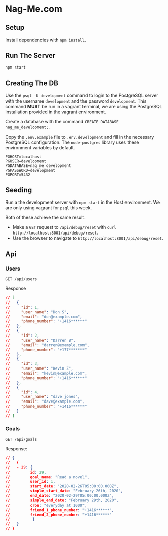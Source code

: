 # Nag-Me.com

## Setup

Install dependencies with `npm install`.

## Run The Server

```sh
npm start
```

## Creating The DB

Use the `psql -U development` command to login to the PostgreSQL server with the username `development` and the password `development`. This command **MUST** be run in a vagrant terminal, we are using the PostgreSQL installation provided in the vagrant environment.

Create a database with the command `CREATE DATABASE nag_me_development;`.

Copy the `.env.example` file to `.env.development` and fill in the necessary PostgreSQL configuration. The `node-postgres` library uses these environment variables by default.

```
PGHOST=localhost
PGUSER=development
PGDATABASE=nag_me_development
PGPASSWORD=development
PGPORT=5432
```

## Seeding

Run a the development server with `npm start` in the Host environment. We are only using vagrant for `psql` this week.

Both of these achieve the same result.

- Make a `GET` request to `/api/debug/reset` with `curl http://localhost:8001/api/debug/reset`.
- Use the browser to navigate to `http://localhost:8001/api/debug/reset`.

## Api

### Users

`GET /api/users`

Response

```json
// [
//   {
//     "id": 1,
//     "user_name": "Don S",
//     "email": "don@example.com",
//     "phone_number": "+1416******"
//   },
//   {
//     "id": 2,
//     "user_name": "Darren B",
//     "email": "darren@example.com",
//     "phone_number": "+177*******"
//   },
//   {
//     "id": 3,
//     "user_name": "Kevin Z",
//     "email": "kevin@example.com",
//     "phone_number": "+1416******"
//   },
//   {
//     "id": 4,
//     "user_name": "dave jones",
//     "email": "dave@example.com",
//     "phone_number": "+1416******"
//   }
// ]
```

### Goals

`GET /api/goals`

Response:

```json
// { 
//   {
//   - 29: {
//         id: 29,
//         goal_name: "Read a novel",
//         user_id: 1,
//         start_date: "2020-02-26T05:00:00.000Z",
//         simple_start_date: "February 26th, 2020",
//         end_date: "2020-02-29T05:00:00.000Z",
//         simple_end_date: "February 29th, 2020",
//         cron: "everyday at 1000",
//         friend_1_phone_number: "+1416******",
//         friend_2_phone_number: "+1416******"
//          }
//   }
// }
```
